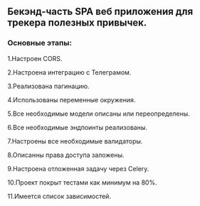 ## Бекэнд-часть SPA веб приложения для трекера полезных привычек.
### Основные этапы:
1.Настроен CORS.

2.Настроена интеграцию с Телеграмом.

3.Реализована пагинацию.

4.Использованы переменные окружения.

5.Все необходимые модели описаны или переопределены.

6.Все необходимые эндпоинты реализованы.

7.Настроены все необходимые валидаторы.

8.Описанны права доступа заложены.

9.Настроена отложенная задачу через Celery.

10.Проект покрыт тестами как минимум на 80%.

11.Имеется список зависимостей.

